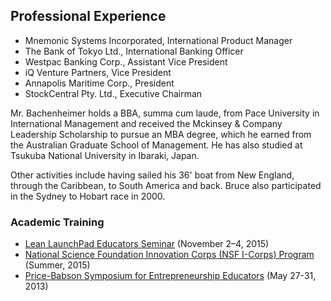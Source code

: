 ## Professional Experience
- Mnemonic Systems Incorporated, International Product Manager
- The Bank of Tokyo Ltd., International Banking Officer
- Westpac Banking Corp., Assistant Vice President
- iQ Venture Partners, Vice President
- Annapolis Maritime Corp., President
- StockCentral Pty. Ltd., Executive Chairman

Mr. Bachenheimer holds a BBA, summa cum laude, from Pace University in International Management and received the Mckinsey & Company Leadership Scholarship to pursue an MBA degree, which he earned from the Australian Graduate School of Management. He has also studied at Tsukuba National University in Ibaraki, Japan.

Other activities include having sailed his 36' boat from New England, through the Caribbean, to South America and back. Bruce also participated in the Sydney to Hobart race in 2000. 

### Academic Training

- [Lean LaunchPad Educators Seminar](http://venturewell.org/lean-launchpad/) (November 2–4, 2015)
- [National Science Foundation Innovation Corps (NSF I-Corps) Program](http://nycrin.org/nycrin/i-corps.html) (Summer, 2015)
- [Price-Babson Symposium for Entrepreneurship Educators](http://www.babson.edu/executive-education/education-educators/Pages/home.aspx) (May 27-31, 2013) 
